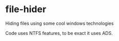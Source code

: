 # file-hider
Hiding files using some cool windows technologies

Code uses NTFS features, to be exact it uses ADS.
